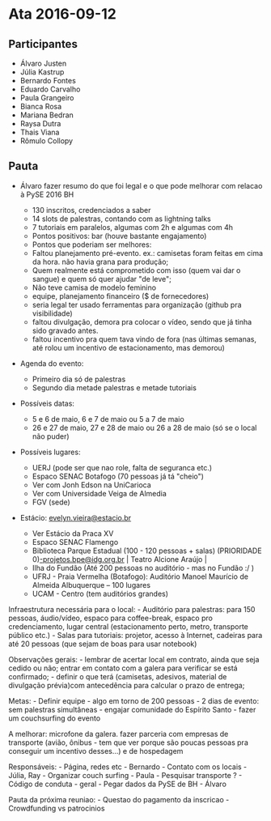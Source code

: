 # Ata 2016-09-12

## Participantes

- Álvaro Justen
- Júlia Kastrup
- Bernardo Fontes
- Eduardo Carvalho
- Paula Grangeiro
- Bianca Rosa
- Mariana Bedran
- Raysa Dutra
- Thais Viana
- Rômulo Collopy


## Pauta

- Álvaro fazer resumo do que foi legal e o que pode melhorar com relacao à PySE 2016 BH
  - 130 inscritos, credenciados a saber
  - 14 slots de palestras, contando com as lightning talks
  - 7 tutoriais em paralelos, algumas com 2h e algumas com 4h
  - Pontos positivos: bar (houve bastante engajamento)
  -  Pontos que poderiam ser melhores:
    - Faltou planejamento pré-evento. ex.: camisetas foram feitas em cima da hora. não havia grana para produção;
    - Quem realmente está comprometido com isso (quem vai dar o sangue) e quem só quer ajudar "de leve";
    - Não teve camisa de modelo feminino
    - equipe, planejamento financeiro ($ de fornecedores)
    - seria legal ter usado ferramentas para organização (github pra visibilidade)
    - faltou divulgação, demora pra colocar o vídeo, sendo que já tinha sido gravado antes.
    - faltou incentivo pra quem tava vindo de fora (nas últimas semanas, até rolou um incentivo de estacionamento, mas demorou)

- Agenda do evento:
    - Primeiro dia só de palestras
    - Segundo dia metade palestras e metade tutoriais

- Possíveis datas:
    - 5 e 6 de maio, 6 e 7 de maio ou 5 a 7 de maio
    - 26 e 27 de maio, 27 e 28 de maio ou 26 a 28 de maio (só se o local não puder)

- Possíveis lugares:
    - UERJ (pode ser que nao role, falta de seguranca etc.)
    - Espaco SENAC Botafogo (70 pessoas já tá "cheio")
    - Ver com Jonh Edson na UniCarioca
    - Ver com Universidade Veiga de Almedia
    - FGV (sede)
- Estácio: evelyn.vieira@estacio.br
    - Ver Estácio da Praca XV
    - Espaco SENAC Flamengo
    - Biblioteca Parque Estadual (100 - 120 pessoas + salas) (PRIORIDADE 0)-projetos.bpe@idg.org.br  | Teatro Alcione Araújo |
    - Ilha do Fundão (Até 200 pessoas no auditório - mas no Fundão :/ )
    - UFRJ - Praia Vermelha (Botafogo): Auditório Manoel Maurício de Almeida Albuquerque – 100 lugares
    - UCAM - Centro (tem auditórios grandes)


Infraestrutura necessária para o local:
    - Auditório para palestras: para 150 pessoas, áudio/vídeo, espaco para coffee-break, espaco pro credenciamento, lugar central (estacionamento perto, metro, transporte público etc.)
    - Salas para tutoriais: projetor, acesso à Internet, cadeiras para até 20 pessoas (que sejam de boas para usar notebook)

Observações gerais:
        - lembrar de acertar local em contrato, ainda que seja cedido ou não; entrar em contato com a galera para verificar se está confirmado;
        - definir o que terá (camisetas, adesivos, material de divulgação prévia)com antecedência para calcular o prazo de entrega;


Metas:
    - Definir equipe
    - algo em torno de 200 pessoas
    - 2 dias de evento: sem palestras simultâneas
    - engajar comunidade do Espírito Santo
    - fazer um couchsurfing do evento


A melhorar: microfone da galera.
    fazer parceria com empresas de transporte (avião, ônibus - tem que ver porque são poucas pessoas pra conseguir um incentivo desses...) e de hospedagem

Responsáveis:
    - Página, redes etc - Bernardo
    - Contato com os locais - Júlia, Ray
    - Organizar couch surfing - Paula
    - Pesquisar transporte ?
    - Código de conduta - geral
    - Pegar dados da PySE de BH - Álvaro

Pauta da próxima reuniao:
    - Questao do pagamento da inscricao
    - Crowdfunding vs patrocinios

